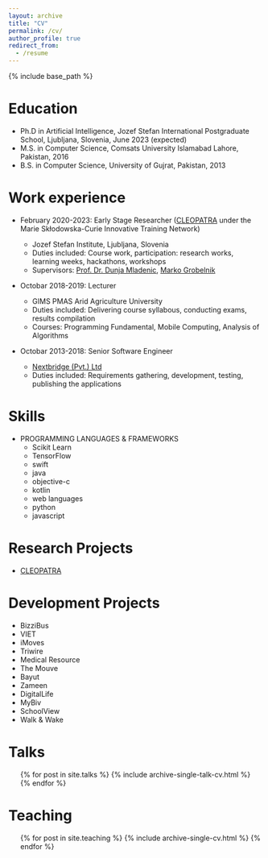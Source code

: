 ```yaml
---
layout: archive
title: "CV"
permalink: /cv/
author_profile: true
redirect_from:
  - /resume
---
```


{% include base_path %}

Education
======
* Ph.D in Artificial Intelligence, Jozef Stefan International Postgraduate School, Ljubljana, Slovenia, June 2023 (expected)
* M.S. in Computer Science, Comsats University Islamabad Lahore, Pakistan, 2016
* B.S. in Computer Science, University of Gujrat, Pakistan, 2013


Work experience
======
* February 2020-2023: Early Stage Researcher ([CLEOPATRA](https://cleopatra-project.eu/) under the Marie Skłodowska-Curie Innovative Training Network)
  * Jozef Stefan Institute, Ljubljana, Slovenia
  * Duties included: Course work, participation: research works, learning weeks, hackathons, workshops
  * Supervisors: [Prof. Dr. Dunja Mladenic](https://ailab.ijs.si/dunja_mladenic/), [Marko Grobelnik](https://ailab.ijs.si/marko_grobelnik/)

* Octobar 2018-2019: Lecturer
  * GIMS PMAS Arid Agriculture University
  * Duties included: Delivering course syllabous, conducting exams, results compilation
  * Courses: Programming Fundamental, Mobile Computing, Analysis of Algorithms
  
* Octobar 2013-2018: Senior Software Engineer
  * [Nextbridge (Pvt.) Ltd](https://nextbridge.com/)
  * Duties included: Requirements gathering, development, testing, publishing the applications 
  
Skills
======
* PROGRAMMING LANGUAGES & FRAMEWORKS
  * Scikit Learn
  * TensorFlow
  * swift
  * java
  * objective-c
  * kotlin
  * web languages
  * python
  * javascript
  
  
Research Projects
======
* [CLEOPATRA](https://cleopatra-project.eu/)

Development Projects
======
* BizziBus
* VIET 
* iMoves
* Triwire 
* Medical Resource 
* The Mouve 
* Bayut 
* Zameen 
* DigitalLife
* MyBiv 
* SchoolView 
* Walk & Wake 

Talks
======
  <ul>{% for post in site.talks %}
    {% include archive-single-talk-cv.html %}
  {% endfor %}</ul>
  
Teaching
======
  <ul>{% for post in site.teaching %}
    {% include archive-single-cv.html %}
  {% endfor %}</ul>
  
